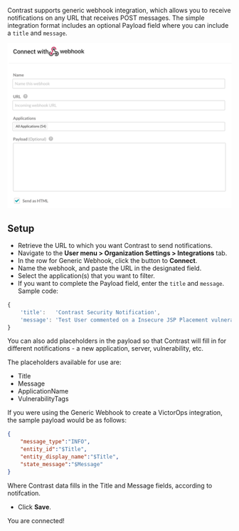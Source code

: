 <!--
title: "Generic Webhook Integration"
description: "Integrating Generic Webhooks with Contrast"
tags: "Admin organization settings integrations generic webhook"
-->


Contrast supports generic webhook integration, which allows you to receive notifications on any URL that receives POST messages. The simple integration format includes an optional Payload field where you can include a `title` and `message`.

<a href="assets/images/Webhook-integration.png" rel="lightbox" title="Set up Webhook integration"><img class="thumbnail" src="assets/images/Webhook-integration.png"/></a>

## Setup

* Retrieve the URL to which you want Contrast to send notifications.
* Navigate to the **User menu > Organization Settings > Integrations** tab.
* In the row for Generic Webhook, click the button to **Connect**.
* Name the webhook, and paste the URL in the designated field.
* Select the application(s) that you want to filter.
* If you want to complete the Payload field, enter the `title` and `message`. Sample code:

```javascript
{
	'title':   'Contrast Security Notification',
	'message': 'Test User commented on a Insecure JSP Placement vulnerability in WebGoat. \"Fixed in CVE-2015\"'
}
```
You can also add placeholders in the payload so that Contrast will fill in for different notifications - a new application, server, vulnerability, etc. 

The placeholders available for use are:

* Title
* Message
* ApplicationName
* VulnerabilityTags


If you were using the Generic Webhook to create a VictorOps integration, the sample payload would be as follows:

```json
{ 
	"message_type":"INFO", 
	"entity_id":"$Title", 
	"entity_display_name":"$Title", 
	"state_message":"$Message" 
}
```
 
Where Contrast data fills in the Title and Message fields, according to notifcation. 

* Click **Save**.

You are connected!

